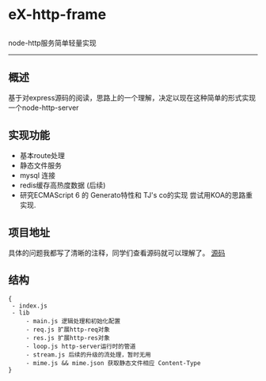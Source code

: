 # eX-http-frame #
##  ##
node-http服务简单轻量实现

----------

## 概述 ##
基于对express源码的阅读，思路上的一个理解，决定以现在这种简单的形式实现一个node-http-server

## 实现功能 ##
- 基本route处理
- 静态文件服务
- mysql 连接
- redis缓存高热度数据 (后续)
- 研究ECMAScript 6 的 Generato特性和 TJ's co的实现 尝试用KOA的思路重实现.

## 项目地址 ##
具体的问题我都写了清晰的注释，同学们查看源码就可以理解了。
[源码](https://github.com/FySuper/eX)

## 结构 ##
    {
     - index.js
     - lib
	     - main.js 逻辑处理和初始化配置
	     - req.js 扩展http-req对象
	     - res.js 扩展http-res对象
	     - loop.js http-server运行时的管道
	     - stream.js 后续的升级的流处理，暂时无用
	     - mime.js && mime.json 获取静态文件相应 Content-Type
    }
